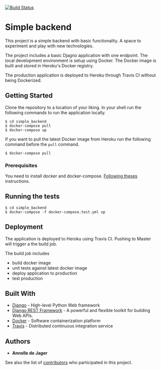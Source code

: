 [![Build Status](https://travis-ci.org/annelledejager/simple-website.svg?branch=master)](https://travis-ci.org/annelledejager/simple-backend)

# Simple backend

This project is a simple backend with basic functionality. A space to experiment and play with new technologies. 

The project includes a basic Djagno application with one endpoint. The local development environment is setup using Docker. The Docker image is built and stored in Heroku's Docker registry. 

The production application is deployed to Heroku through Travis CI without being Dockerized. 

## Getting Started

Clone the repository to a location of your liking. In your shell run the following commands to run the application locally. 

```
$ cd simple_backend
$ docker-compose pull
$ docker-compose up
```

If you want to pull the latest Docker image from Heroku run the following command before the `pull` command.

```
$ docker-compose pull
```

### Prerequisites

You need to install docker and docker-compose. [Following theses](https://docs.docker.com/docker-for-mac/) instructions.

## Running the tests

```
$ cd simple_backend
$ docker-compose -f docker-compose.test.yml up
```

## Deployment

The application is deployed to Heroku using Travis CI. Pushing to Master will trigger a the build job. 

The build job includes
* build docker image
* unit tests against latest docker image
* deploy application to production
* test production

## Built With

* [Django](https://www.djangoproject.com/) - High-level Python Web framework
* [Django REST Framework](http://www.django-rest-framework.org/) - A powerful and flexible toolkit for building Web APIs.
* [Docker](https://www.docker.com/) - Software containerization platform
* [Travis](https://travis-ci.org/) - Distributed continuous integration service

## Authors

* **Annelle de Jager** 

See also the list of [contributors](https://github.com/your/project/contributors) who participated in this project.
